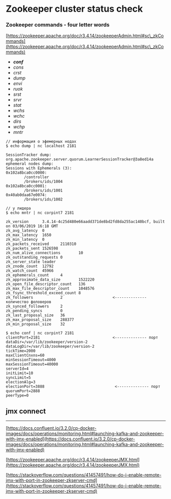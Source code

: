 # Zookeeper cluster status check

### Zookeeper commands - four letter words

[https://zookeeper.apache.org/doc/r3.4.14/zookeeperAdmin.html#sc\_zkCommands](https://zookeeper.apache.org/doc/r3.4.14/zookeeperAdmin.html#sc\_zkCommands)

* _**conf**_
* _cons_
* _crst_
* _dump_
* _envi_
* _ruok_
* _srst_
* _srvr_
* _stat_
* _wchs_
* _wchc_
* _dirs_
* _wchp_
* _mntr_

```
// информация о эфемерных нодах
$ echo dump | nc localhost 2181

SessionTracker dump:
org.apache.zookeeper.server.quorum.LearnerSessionTracker@3a8ed14a
ephemeral nodes dump:
Sessions with Ephemerals (3):
0x102a8bca0cc0000:
        /controller
        /brokers/ids/1004
0x102a8bca0cc0001:
        /brokers/ids/1001
0x40ab0daa67e0074:
        /brokers/ids/1002

// у лидера
$ echo mntr | nc corpint7 2181

zk_version      3.4.14-4c25d480e66aadd371de8bd2fd8da255ac140bcf, built on 03/06/2019 16:18 GMT
zk_avg_latency  0
zk_max_latency  1650
zk_min_latency  0
zk_packets_received     2110310
zk_packets_sent 1526598
zk_num_alive_connections        10
zk_outstanding_requests 0
zk_server_state leader
zk_znode_count  12792
zk_watch_count  45966
zk_ephemerals_count     4
zk_approximate_data_size        1522220
zk_open_file_descriptor_count   136
zk_max_file_descriptor_count    1048576
zk_fsync_threshold_exceed_count 8
zk_followers            2                      <-------------- количество фоловеров
zk_synced_followers     2
zk_pending_syncs        0
zk_last_proposal_size   36
zk_max_proposal_size    288377
zk_min_proposal_size    32

$ echo conf | nc corpint7 2181
clientPort=2181                                <-------------- порт
dataDir=/var/lib/zookeeper/version-2
dataLogDir=/var/lib/zookeeper/version-2
tickTime=2000
maxClientCnxns=60
minSessionTimeout=4000
maxSessionTimeout=40000
serverId=4
initLimit=10
syncLimit=5
electionAlg=3
electionPort=3888                               <-------------- порт
quorumPort=2888
peerType=0
```

## jmx connect

***

[https://docs.confluent.io/3.2.0/cp-docker-images/docs/operations/monitoring.html#launching-kafka-and-zookeeper-with-jmx-enabled](https://docs.confluent.io/3.2.0/cp-docker-images/docs/operations/monitoring.html#launching-kafka-and-zookeeper-with-jmx-enabled)

[https://zookeeper.apache.org/doc/r3.4.14/zookeeperJMX.html](https://zookeeper.apache.org/doc/r3.4.14/zookeeperJMX.html)

[https://stackoverflow.com/questions/41457491/how-do-i-enable-remote-jmx-with-port-in-zookeeper-zkserver-cmd](https://stackoverflow.com/questions/41457491/how-do-i-enable-remote-jmx-with-port-in-zookeeper-zkserver-cmd)
